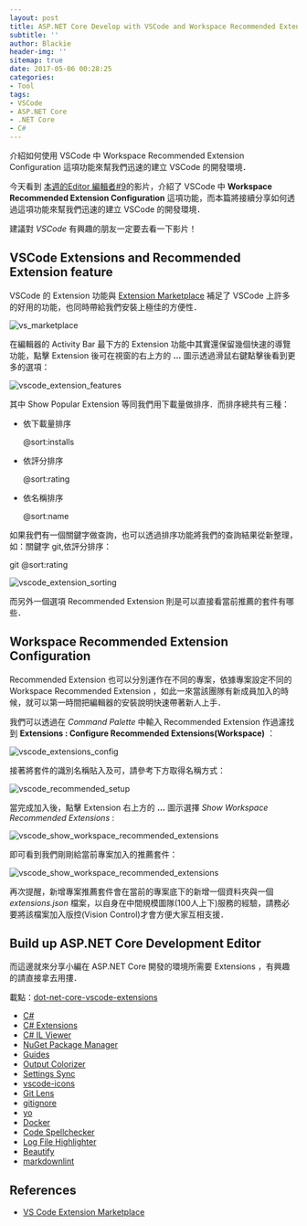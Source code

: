```yaml
---
layout: post
title: ASP.NET Core Develop with VSCode and Workspace Recommended Extension Configuration to Build up Project/Team Editor
subtitle: ''
author: Blackie
header-img: ''
sitemap: true
date: 2017-05-06 00:28:25
categories:
- Tool
tags:
- VSCode
- ASP.NET Core
- .NET Core
- C#
---
```


介紹如何使用 VSCode 中 Workspace Recommended Extension Configuration 這項功能來幫我們迅速的建立 VSCode 的開發環境．

<!-- More -->

今天看到 [本週的Editor 編輯者#9](https://www.youtube.com/watch?v=zzon9KS90Dk&lc=z125zvf5swr2itnc123silawimnzwhwht04)的影片，介紹了 VSCode 中 **Workspace Recommended Extension Configuration** 這項功能，而本篇將接續分享如何透過這項功能來幫我們迅速的建立 VSCode 的開發環境．

建議對 *VSCode* 有興趣的朋友一定要去看一下影片！

## VSCode Extensions and Recommended Extension feature ##

VSCode 的 Extension 功能與 [Extension Marketplace](https://marketplace.visualstudio.com/) 補足了 VSCode 上許多的好用的功能，也同時帶給我們安裝上極佳的方便性．

![vs_marketplace](vs_marketplace.png)

在編輯器的 Activity Bar 最下方的 Extension 功能中其實還保留幾個快速的導覽功能，點擊 Extension 後可在視窗的右上方的 **...** 圖示透過滑鼠右鍵點擊後看到更多的選項：

![vscode_extension_features](vscode_extension_features.png)

其中 Show Popular Extension 等同我們用下載量做排序．而排序總共有三種：

- 依下載量排序

  @sort:installs

- 依評分排序

  @sort:rating

- 依名稱排序

  @sort:name

如果我們有一個關鍵字做查詢，也可以透過排序功能將我們的查詢結果從新整理，如：關鍵字 git,依評分排序：

  git @sort:rating

![vscode_extension_sorting](vscode_extension_sorting.png)

而另外一個選項 Recommended Extension 則是可以直接看當前推薦的套件有哪些．

## Workspace Recommended Extension Configuration ##

Recommended Extension 也可以分別運作在不同的專案，依據專案設定不同的 Workspace Recommended Extension ，如此一來當該團隊有新成員加入的時候，就可以第一時間把編輯器的安裝說明快速帶著新人上手．

我們可以透過在 *Command Palette* 中輸入 Recommended Extension 作過濾找到 **Extensions : Configure Recommended Extensions(Workspace)** ：

![vscode_extensions_config](vscode_extensions_config.png)

接著將套件的識別名稱貼入及可，請參考下方取得名稱方式：

![vscode_recommended_setup](vscode_recommended_setup.png)

當完成加入後，點擊 Extension 右上方的 **...** 圖示選擇 *Show Workspace Recommended Extensions* :

![vscode_show_workspace_recommended_extensions](vscode_show_workspace_recommended_extensions.png)

即可看到我們剛剛給當前專案加入的推薦套件：

![vscode_show_workspace_recommended_extensions](vscode_show_workspace_recommended_extensions_2.png)

再次提醒，新增專案推薦套件會在當前的專案底下的新增一個資料夾與一個 *extensions.json* 檔案，以自身在中間規模圖隊(100人上下)服務的經驗，請務必要將該檔案加入版控(Vision Control)才會方便大家互相支援．

## Build up ASP.NET Core Development Editor ##

而這邊就來分享小編在 ASP.NET Core 開發的環境所需要 Extensions ，有興趣的請直接拿去用摟．

載點：[dot-net-core-vscode-extensions](https://github.com/blackie1019/dot-net-core-vscode-extensions)

- [C#](https://marketplace.visualstudio.com/items?itemName=ms-vscode.csharp)
- [C# Extensions](https://marketplace.visualstudio.com/items?itemName=jchannon.csharpextensions)
- [C# IL Viewer](https://marketplace.visualstudio.com/items?itemName=josephwoodward.vscodeilviewer)
- [NuGet Package Manager](https://marketplace.visualstudio.com/items?itemName=jmrog.vscode-nuget-package-manager)
- [Guides](https://marketplace.visualstudio.com/items?itemName=spywhere.guides)
- [Output Colorizer](https://marketplace.visualstudio.com/items?itemName=IBM.output-colorizer)
- [Settings Sync](https://marketplace.visualstudio.com/items?itemName=Shan.code-settings-sync)
- [vscode-icons](https://marketplace.visualstudio.com/items?itemName=robertohuertasm.vscode-icons)
- [Git Lens](https://marketplace.visualstudio.com/items?itemName=eamodio.gitlens)
- [gitignore](https://marketplace.visualstudio.com/items?itemName=codezombiech.gitignore)
- [yo](https://marketplace.visualstudio.com/items?itemName=samverschueren.yo)
- [Docker](https://marketplace.visualstudio.com/items?itemName=PeterJausovec.vscode-docker)
- [Code Spellchecker](https://marketplace.visualstudio.com/items?itemName=streetsidesoftware.code-spell-checker)
- [Log File Highlighter](https://marketplace.visualstudio.com/items?itemName=emilast.logfilehighlighter)
- [Beautify](https://marketplace.visualstudio.com/items?itemName=HookyQR.beautify)
- [markdownlint](https://marketplace.visualstudio.com/items?itemName=DavidAnson.vscode-markdownlint)

## References ##

- [VS Code Extension Marketplace](https://code.visualstudio.com/docs/editor/extension-gallery)